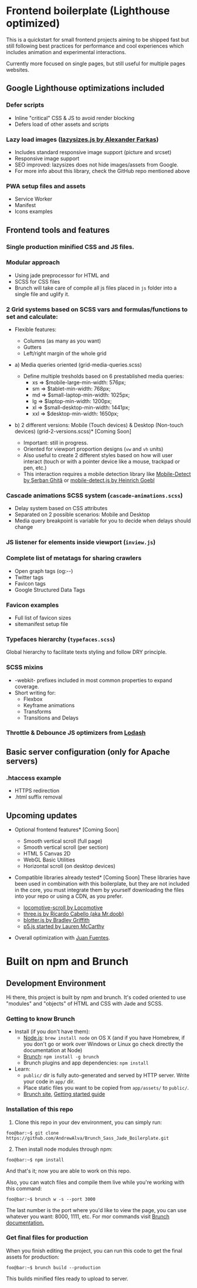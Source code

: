 # Frontend boilerplate (Lighthouse optimized)
This is a quickstart for small frontend projects aiming to be shipped fast but still following best practices for performance and cool experiences which includes animation and experimental interactions.

Currently more focused on single pages, but still useful for multiple pages websites.

## Google Lighthouse optimizations included
### Defer scripts
* Inline "critical" CSS & JS to avoid render blocking
* Defers load of other assets and scripts


### Lazy load images ([lazysizes.js by Alexander Farkas](https://github.com/aFarkas/lazysizes))
* Includes standard responsive image support (picture and srcset)
* Responsive image support
* SEO improved: lazysizes does not hide images/assets from Google.
* For more info about this library, check the GitHub repo mentioned above


### PWA setup files and assets
* Service Worker
* Manifest
* Icons examples


## Frontend tools and features
### Single production minified CSS and JS files.


### Modular approach
* Using jade preprocessor for HTML and
* SCSS for CSS files
* Brunch will take care of compile all js files placed in `js` folder into a single file and uglify it.


### 2 Grid systems based on SCSS vars and formulas/functions to set and calculate:
* Flexible features:
	* Columns (as many as you want)
	* Gutters
	* Left/right margin of the whole grid

* a) Media queries oriented (grid-media-queries.scss)
	* Define multiple tresholds based on 6 prestablished media queries:
		* xs => 	$mobile-large-min-width: 	576px; 		
		* sm => 	$tablet-min-width: 			768px; 			
		* md => 	$small-laptop-min-width: 	1025px; 		
		* lg => 	$laptop-min-width: 			1200px; 			
		* xl => 	$small-desktop-min-width: 	1441px;		
		* xxl => 	$desktop-min-width: 		1650px; 			

* b) 2 different versions: Mobile (Touch devices) & Desktop (Non-touch devices) (grid-2-versions.scss)* [Coming Soon]
	* Important: still in progress.
	* Oriented for viewport proportion designs (`vw` and `vh` units)
	* Also useful to create 2 different styles based on how will user interact (touch or with a pointer device like a mouse, trackpad or pen, etc.)
	* This interaction requires a mobile detection library like [Mobile-Detect by Şerban Ghiţă](https://github.com/serbanghita/Mobile-Detect) or [mobile-detect.js by Heinrich Goebl](https://github.com/hgoebl/mobile-detect.js)


### Cascade animations SCSS system (`cascade-animations.scss`)
* Delay system based on CSS attributes
* Separated on 2 possible scenarios: Mobile and Desktop
* Media query breakpoint is variable for you to decide when delays should change


### JS listener for elements inside viewport (`inview.js`)


### Complete list of metatags for sharing crawlers
* Open graph tags (og:--)
* Twitter tags
* Favicon tags
* Google Structured Data Tags


### Favicon examples
* Full list of favicon sizes
* sitemanifest setup file


### Typefaces hierarchy (`typefaces.scss`)
Global hierarchy to facilitate texts styling and follow DRY principle.


### SCSS mixins
* -webkit- prefixes included in most common properties to expand coverage.
* Short writing for:
	* Flexbox
	* Keyframe animations
	* Transforms
	* Transitions and Delays


### Throttle & Debounce JS optimizers from [Lodash](https://lodash.com/)


## Basic server configuration (only for Apache servers)
### .htaccess example
* HTTPS redirection
* .html suffix removal



## Upcoming updates
* Optional frontend features* [Coming Soon]
	* Smooth vertical scroll (full page)
	* Smooth vertical scroll (per section)
	* HTML 5 Canvas 2D
	* WebGL Basic Utilities
	* Horizontal scroll (on desktop devices)



* Compatible libraries already tested* [Coming Soon]
These libraries have been used in combination with this boilerplate, but they are not included in the core, you must integrate them by yourself downloading the files into your repo or using a CDN, as you prefer.

	* [locomotive-scroll by Locomotive](https://locomotivemtl.github.io/locomotive-scroll/)
	* [three.js by Ricardo Cabello (aka Mr.doob)](https://threejs.org/)
	* [blotter.js by Bradley Griffith](https://blotter.js.org/)
	* [p5.js started by Lauren McCarthy](https://p5js.org/)


* Overall optimization with [Juan Fuentes](https://codepen.io/JuanFuentes/).





# Built on npm and Brunch

## Development Environment
Hi there, this project is built by npm and brunch. It's coded oriented to use "modules" and "objects" of HTML and CSS with Jade and SCSS.

### Getting to know Brunch

* Install (if you don't have them):
    * [Node.js](http://nodejs.org): `brew install node` on OS X (and if you have Homebrew, if you don't go or work over Windows or Linux go check directly the documentation at Node)
    * [Brunch](http://brunch.io): `npm install -g brunch`
    * Brunch plugins and app dependencies: `npm install`
* Learn:
    * `public/` dir is fully auto-generated and served by HTTP server.  Write your code in `app/` dir.
    * Place static files you want to be copied from `app/assets/` to `public/`.
    * [Brunch site](http://brunch.io), [Getting started guide](https://github.com/brunch/brunch-guide#readme)


### Installation of this repo

1. Clone this repo in your dev environment, you can simply run:
```console
foo@bar:~$ git clone https://github.com/AndrewAlva/Brunch_Sass_Jade_Boilerplate.git
```

2. Then install node modules through npm:
```console
foo@bar:~$ npm install
```

And that's it; now you are able to work on this repo.

Also, you can watch files and compile them live while you're working with this command:
```console
foo@bar:~$ brunch w -s --port 3000
```
The last number is the port where you'd like to view the page, you can use whatever you want: 8000, 1111, etc. For mor commands visit [Brunch documentation.](http://brunch.io/docs/commands)


### Get final files for production

When you finish editing the project, you can run this code to get the final assets for production:
```console
foo@bar:~$ brunch build --production
```

This builds minified files ready to upload to server.


